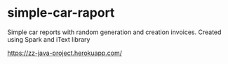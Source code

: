 # simple-car-raport
Simple car reports with random generation and creation invoices. Created using Spark and iText library

https://zz-java-project.herokuapp.com/
